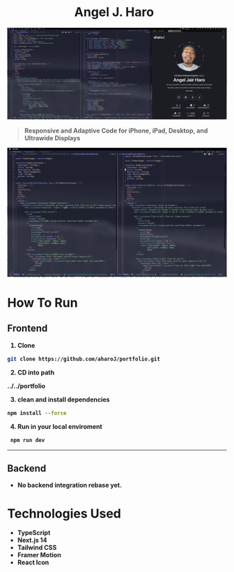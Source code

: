 
<!-- START -->
<h1 align="center"><b> Angel J. Haro 
<img src="https://docs.google.com/uc?export=download&id=1JqFc6WL-cTtJBQgW9tusQAZhQ3H9hGae" alt="" height="25" >
<img src="https://docs.google.com/uc?export=download&id=1HsBpakQVutfOmxBcPbGpKdo_oGEoKJZT" alt="" height="35" >
</h1>

![alt text](frontend/public/projects/portfolio.png)


> Responsive and Adaptive Code for iPhone, iPad, Desktop, and Ultrawide Displays

![alt text](frontend/public/projects/DedicatedDynamicCodebase.png)

# How To Run 

## Frontend 
1. Clone 
```sh
git clone https://github.com/aharoJ/portfolio.git
```

2. CD into path

../../portfolio

3. clean and install dependencies

```sh
npm install --force
```

4. Run in your local enviroment

```sh
 npm run dev
```

---

## Backend
- No backend integration rebase yet. 



# Technologies Used
- TypeScript
- Next.js 14
- Tailwind CSS
- Framer Motion
- React Icon

